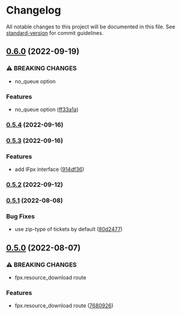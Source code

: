 # Changelog

All notable changes to this project will be documented in this file. See [standard-version](https://github.com/conventional-changelog/standard-version) for commit guidelines.

## [0.6.0](https://github.com/DataShades/ckanext-fpx/compare/v0.5.4...v0.6.0) (2022-09-19)


### ⚠ BREAKING CHANGES

* no_queue option

### Features

* no_queue option ([ff33a1a](https://github.com/DataShades/ckanext-fpx/commit/ff33a1ad6a1172e1ab3adf73531c5dda6e0fdab4))

### [0.5.4](https://github.com/DataShades/ckanext-fpx/compare/v0.5.3...v0.5.4) (2022-09-16)

### [0.5.3](https://github.com/DataShades/ckanext-fpx/compare/v0.5.2...v0.5.3) (2022-09-16)


### Features

* add IFpx interface ([914df36](https://github.com/DataShades/ckanext-fpx/commit/914df36a89aa4911d46cd427ad2b701c81f2ef47))

### [0.5.2](https://github.com/datashades/ckanext-fpx/compare/v0.5.1...v0.5.2) (2022-09-12)

### [0.5.1](https://github.com/datashades/ckanext-fpx/compare/v0.5.0...v0.5.1) (2022-08-08)


### Bug Fixes

* use zip-type of tickets by default ([80d2477](https://github.com/datashades/ckanext-fpx/commit/80d2477d76a4383a3ea279c55c3f19bdf0463fb5))

## [0.5.0](https://github.com/DataShades/ckanext-fpx/compare/v0.4.1...v0.5.0) (2022-08-07)


### ⚠ BREAKING CHANGES

* fpx.resource_download route

### Features

* fpx.resource_download route ([7680926](https://github.com/DataShades/ckanext-fpx/commit/768092690bad50b0044c5a902691ad222fe0abe7))
